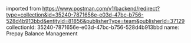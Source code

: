 imported from https://www.postman.com/v1/backend/redirect?type=collection&id=35240-7871656e-e03d-47bc-b756-528d4b913bbd&entityId=81856&publisherType=team&publisherId=37129
collectionId: 35240-7871656e-e03d-47bc-b756-528d4b913bbd
name: Prepay Balance Management
